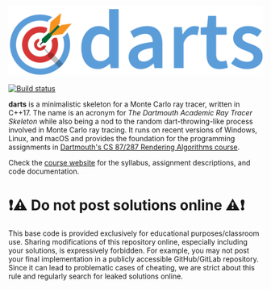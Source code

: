 [![Darts Banner](reports/resources/darts-wordmark.svg)](reports/resources/darts-wordmark.svg)

[![Build status](https://github.com/cs87-dartmouth/darts-2025/actions/workflows/build.yml/badge.svg?branch=main)](https://github.com/cs87-dartmouth/darts-2025/actions/workflows/build.yml)


**darts** is a minimalistic skeleton for a Monte Carlo ray tracer, written in C++17. The name is an acronym for _The Dartmouth Academic Ray Tracer Skeleton_ while also being a nod to the random dart-throwing-like process involved in Monte Carlo ray tracing. It runs on recent versions of Windows, Linux, and macOS and provides the foundation for the programming assignments in [Dartmouth's CS 87/287 Rendering Algorithms course](https://cs87-dartmouth.github.io/Fall2025). 

Check the [course website](https://cs87-dartmouth.github.io) for the syllabus, assignment descriptions, and code documentation. 

# :exclamation::warning: Do not post solutions online :warning::exclamation:
This base code is provided exclusively for educational purposes/classroom use. Sharing modifications of this repository online, especially including your solutions, is expressively forbidden. For example, you may not post your final implementation in a publicly accessible GitHub/GitLab repository. Since it can lead to problematic cases of cheating, we are strict about this rule and regularly search for leaked solutions online.